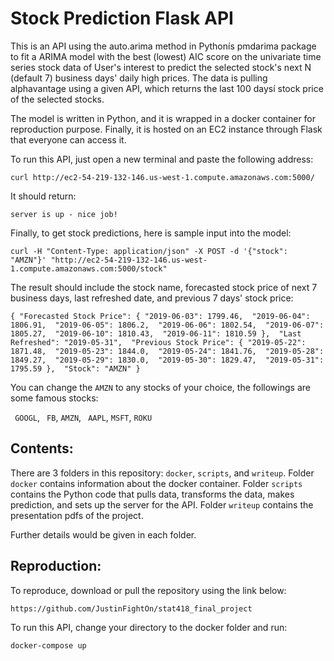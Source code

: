# Stock Prediction Flask API
This is an API using the auto.arima method in Pythonís pmdarima  package to fit a ARIMA model with the best (lowest) AIC score on the univariate time series stock data of User's interest to predict the selected stock's next N (default 7) business days' daily high prices. The data is pulling alphavantage using a given API, which returns the last 100 daysí stock price of the selected stocks.

The model is written in Python, and it is wrapped in a docker container for reproduction purpose. Finally, it is hosted on an EC2 instance through Flask that everyone can access it.

To run this API, just open a new terminal and paste the following address:

`curl http://ec2-54-219-132-146.us-west-1.compute.amazonaws.com:5000/`

It should return:

`server is up - nice job!`

Finally, to get stock predictions, here is sample input into the model:

`curl -H "Content-Type: application/json" -X POST -d '{"stock": "AMZN"}' "http://ec2-54-219-132-146.us-west-1.compute.amazonaws.com:5000/stock"`

The result should include the stock name, forecasted stock price of next 7 business days, last refreshed date, and previous 7 days' stock price:

`{
  "Forecasted Stock Price": {
    "2019-06-03": 1799.46, 
    "2019-06-04": 1806.91, 
    "2019-06-05": 1806.2, 
    "2019-06-06": 1802.54, 
    "2019-06-07": 1805.27, 
    "2019-06-10": 1810.43, 
    "2019-06-11": 1810.59
  }, 
  "Last Refreshed": "2019-05-31", 
  "Previous Stock Price": {
    "2019-05-22": 1871.48, 
    "2019-05-23": 1844.0, 
    "2019-05-24": 1841.76, 
    "2019-05-28": 1849.27, 
    "2019-05-29": 1830.0, 
    "2019-05-30": 1829.47, 
    "2019-05-31": 1795.59
  }, 
  "Stock": "AMZN"
}`

You can change the `AMZN` to any stocks of your choice, the followings are some famous stocks:

` GOOGL`, ` FB`, `AMZN`, ` AAPL`, `MSFT`, `ROKU`

## Contents:
There are 3 folders in this repository: `docker`, `scripts`, and `writeup`. Folder `docker` contains information about the docker container. Folder `scripts` contains the Python code that pulls data, transforms the data, makes prediction, and sets up the server for the API. Folder `writeup` contains the presentation pdfs of the project.

Further details would be given in each folder.

## Reproduction:
To reproduce, download or pull the repository using the link below:

`https://github.com/JustinFightOn/stat418_final_project`

To run this API, change your directory to the docker folder and run:

`docker-compose up`


